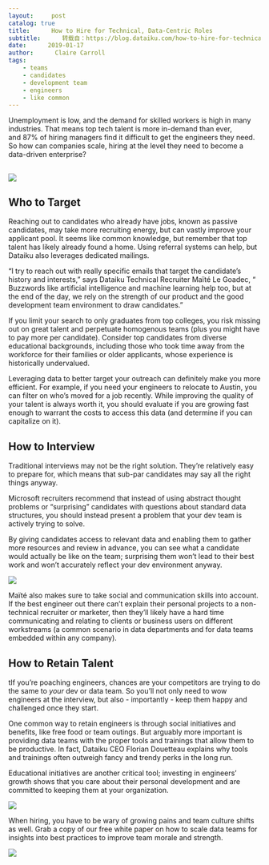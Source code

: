 ```yaml
---
layout:     post
catalog: true
title:      How to Hire for Technical, Data-Centric Roles
subtitle:      转载自：https://blog.dataiku.com/how-to-hire-for-technical-data-centric-roles
date:      2019-01-17
author:      Claire Carroll
tags:
    - teams
    - candidates
    - development team
    - engineers
    - like common
---
```


Unemployment is low, and the demand for skilled workers is high in many industries. That means top tech talent is more in-demand than ever, and 87% of hiring managers find it difficult to get the engineers they need. So how can companies scale, hiring at the level they need to become a data-driven enterprise?

## ![](https://blog.dataiku.com/hs-fs/hubfs/handshake.jpg?width=3000&name=handshake.jpg)


## Who to Target

Reaching out to candidates who already have jobs, known as passive candidates, may take more recruiting energy, but can vastly improve your applicant pool. It seems like common knowledge, but remember that top talent has likely already found a home. Using referral systems can help, but Dataiku also leverages dedicated mailings.

> 
“I try to reach out with really specific emails that target the candidate’s history and interests,” says Dataiku Technical Recruiter Maïté Le Goadec, “ Buzzwords like artificial intelligence and machine learning help too, but at the end of the day, we rely on the strength of our product and the good development team environment to draw candidates.”


If you limit your search to only graduates from top colleges, you risk missing out on great talent and perpetuate homogenous teams (plus you might have to pay more per candidate). Consider top candidates from diverse educational backgrounds, including those who took time away from the workforce for their families or older applicants, whose experience is historically undervalued.

Leveraging data to better target your outreach can definitely make you more efficient. For example, if you need your engineers to relocate to Austin, you can filter on who’s moved for a job recently. While improving the quality of your talent is always worth it, you should evaluate if you are growing fast enough to warrant the costs to access this data (and determine if you can capitalize on it).

## How to Interview

Traditional interviews may not be the right solution. They’re relatively easy to prepare for, which means that sub-par candidates may say all the right things anyway.

Microsoft recruiters recommend that instead of using abstract thought problems or “surprising” candidates with questions about standard data structures, you should instead present a problem that your dev team is actively trying to solve.

By giving candidates access to relevant data and enabling them to gather more resources and review in advance, you can see what a candidate would actually be like on the team; surprising them won’t lead to their best work and won’t accurately reflect your dev environment anyway.

![](https://blog.dataiku.com/hs-fs/hubfs/nesa-by-makers-701360-unsplash.jpg?width=368&name=nesa-by-makers-701360-unsplash.jpg)


Maïté also makes sure to take social and communication skills into account. If the best engineer out there can’t explain their personal projects to a non-technical recruiter or marketer, then they’ll likely have a hard time communicating and relating to clients or business users on different workstreams (a common scenario in data departments and for data teams embedded within any company).

## How to Retain Talent

tIf you’re poaching engineers, chances are your competitors are trying to do the same to *your* dev or data team. So you’ll not only need to wow engineers at the interview, but also - importantly - keep them happy and challenged once they start.

One common way to retain engineers is through social initiatives and benefits, like free food or team outings. But arguably more important is providing data teams with the proper tools and trainings that allow them to be productive. In fact, Dataiku CEO Florian Douetteau explains why tools and trainings often outweigh fancy and trendy perks in the long run.

Educational initiatives are another critical tool; investing in engineers’ growth shows that you care about their personal development and are committed to keeping them at your organization.

![](https://blog.dataiku.com/hs-fs/hubfs/giphy-35.gif?width=377&name=giphy-35.gif)


When hiring, you have to be wary of growing pains and team culture shifts as well. Grab a copy of our free white paper on how to scale data teams for insights into best practices to improve team morale and strength.

![](https://blog.dataiku.com/hs/cta/cta/default/2123903/034fd275-ea0f-4a73-b631-03be66101bb9.png)

